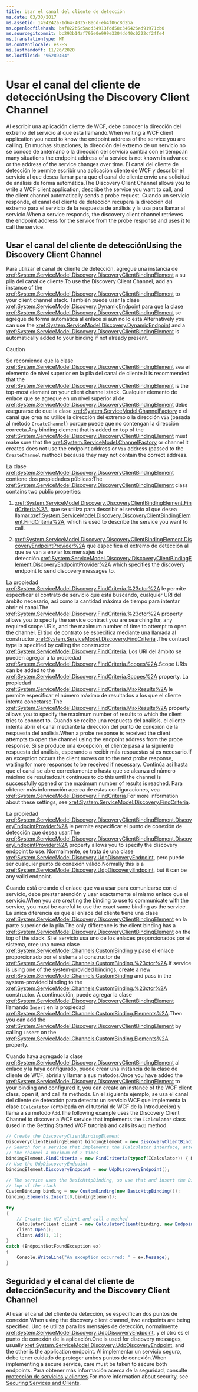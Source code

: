 ```yaml
---
title: Usar el canal del cliente de detección
ms.date: 03/30/2017
ms.assetid: 1494242a-1d64-4035-8ecd-eb4f06c8d2ba
ms.openlocfilehash: baf822b5c5acd34913fdd58c346426ad91971cb0
ms.sourcegitcommit: bc293b14af795e0e999e3304dd40c0222cf2ffe4
ms.translationtype: MT
ms.contentlocale: es-ES
ms.lasthandoff: 11/26/2020
ms.locfileid: "96289404"
---
```

# <a name="using-the-discovery-client-channel"></a><span data-ttu-id="bfa3b-102">Usar el canal del cliente de detección</span><span class="sxs-lookup"><span data-stu-id="bfa3b-102">Using the Discovery Client Channel</span></span>

<span data-ttu-id="bfa3b-103">Al escribir una aplicación cliente de WCF, debe conocer la dirección del extremo del servicio al que está llamando.</span><span class="sxs-lookup"><span data-stu-id="bfa3b-103">When writing a WCF client application you need to know the endpoint address of the service you are calling.</span></span> <span data-ttu-id="bfa3b-104">En muchas situaciones, la dirección del extremo de un servicio no se conoce de antemano o la dirección del servicio cambia con el tiempo.</span><span class="sxs-lookup"><span data-stu-id="bfa3b-104">In many situations the endpoint address of a service is not known in advance or the address of the service changes over time.</span></span> <span data-ttu-id="bfa3b-105">El canal del cliente de detección le permite escribir una aplicación cliente de WCF y describir el servicio al que desea llamar para que el canal de cliente envíe una solicitud de análisis de forma automática.</span><span class="sxs-lookup"><span data-stu-id="bfa3b-105">The Discovery Client Channel allows you to write a WCF client application, describe the service you want to call, and the client channel automatically sends a probe request.</span></span> <span data-ttu-id="bfa3b-106">Cuando un servicio responde, el canal del cliente de detección recupera la dirección del extremo para el servicio de la respuesta de análisis y la usa para llamar al servicio.</span><span class="sxs-lookup"><span data-stu-id="bfa3b-106">When a service responds, the discovery client channel retrieves the endpoint address for the service from the probe response and uses it to call the service.</span></span>  
  
## <a name="using-the-discovery-client-channel"></a><span data-ttu-id="bfa3b-107">Usar el canal del cliente de detección</span><span class="sxs-lookup"><span data-stu-id="bfa3b-107">Using the Discovery Client Channel</span></span>  

 <span data-ttu-id="bfa3b-108">Para utilizar el canal de cliente de detección, agregue una instancia de <xref:System.ServiceModel.Discovery.DiscoveryClientBindingElement> a su pila del canal de cliente.</span><span class="sxs-lookup"><span data-stu-id="bfa3b-108">To use the Discovery Client Channel, add an instance of the <xref:System.ServiceModel.Discovery.DiscoveryClientBindingElement> to your client channel stack.</span></span> <span data-ttu-id="bfa3b-109">También puede usar la clase <xref:System.ServiceModel.Discovery.DynamicEndpoint> para que la clase <xref:System.ServiceModel.Discovery.DiscoveryClientBindingElement> se agregue de forma automática al enlace si aún no lo está.</span><span class="sxs-lookup"><span data-stu-id="bfa3b-109">Alternatively you can use the <xref:System.ServiceModel.Discovery.DynamicEndpoint> and a <xref:System.ServiceModel.Discovery.DiscoveryClientBindingElement> is automatically added to your binding if not already present.</span></span>  
  
> [!CAUTION]
> <span data-ttu-id="bfa3b-110">Se recomienda que la clase <xref:System.ServiceModel.Discovery.DiscoveryClientBindingElement> sea el elemento de nivel superior en la pila del canal de cliente.</span><span class="sxs-lookup"><span data-stu-id="bfa3b-110">It is recommended that the <xref:System.ServiceModel.Discovery.DiscoveryClientBindingElement> is the top-most element on your client channel stack.</span></span> <span data-ttu-id="bfa3b-111">Cualquier elemento de enlace que se agregue en un nivel superior al de <xref:System.ServiceModel.Discovery.DiscoveryClientBindingElement> debe asegurarse de que la clase <xref:System.ServiceModel.ChannelFactory> o el canal que crea no utilice la dirección del extremo o la dirección `Via` (pasada al método `CreateChannel`) porque puede que no contengan la dirección correcta.</span><span class="sxs-lookup"><span data-stu-id="bfa3b-111">Any binding element that is added on top of the <xref:System.ServiceModel.Discovery.DiscoveryClientBindingElement> must make sure that the <xref:System.ServiceModel.ChannelFactory> or channel it creates does not use the endpoint address or `Via` address (passed to the `CreateChannel` method) because they may not contain the correct address.</span></span>  
  
 <span data-ttu-id="bfa3b-112">La clase <xref:System.ServiceModel.Discovery.DiscoveryClientBindingElement> contiene dos propiedades públicas:</span><span class="sxs-lookup"><span data-stu-id="bfa3b-112">The <xref:System.ServiceModel.Discovery.DiscoveryClientBindingElement> class contains two public properties:</span></span>  
  
1. <span data-ttu-id="bfa3b-113"><xref:System.ServiceModel.Discovery.DiscoveryClientBindingElement.FindCriteria%2A>, que se utiliza para describir el servicio al que desea llamar.</span><span class="sxs-lookup"><span data-stu-id="bfa3b-113"><xref:System.ServiceModel.Discovery.DiscoveryClientBindingElement.FindCriteria%2A>, which is used to describe the service you want to call.</span></span>  
  
2. <span data-ttu-id="bfa3b-114"><xref:System.ServiceModel.Discovery.DiscoveryClientBindingElement.DiscoveryEndpointProvider%2A> que especifica el extremo de detección al que se van a enviar los mensajes de detección.</span><span class="sxs-lookup"><span data-stu-id="bfa3b-114"><xref:System.ServiceModel.Discovery.DiscoveryClientBindingElement.DiscoveryEndpointProvider%2A> which specifies the discovery endpoint to send discovery messages to.</span></span>  
  
 <span data-ttu-id="bfa3b-115">La propiedad <xref:System.ServiceModel.Discovery.FindCriteria.%23ctor%2A> le permite especificar el contrato de servicio que está buscando, cualquier URI del ámbito necesario, así como la cantidad máxima de tiempo para intentar abrir el canal.</span><span class="sxs-lookup"><span data-stu-id="bfa3b-115">The <xref:System.ServiceModel.Discovery.FindCriteria.%23ctor%2A> property allows you to specify the service contract you are searching for, any required scope URIs, and the maximum number of time to attempt to open the channel.</span></span> <span data-ttu-id="bfa3b-116">El tipo de contrato se especifica mediante una llamada al constructor  <xref:System.ServiceModel.Discovery.FindCriteria> .</span><span class="sxs-lookup"><span data-stu-id="bfa3b-116">The contract type is specified by calling the constructor  <xref:System.ServiceModel.Discovery.FindCriteria>.</span></span> <span data-ttu-id="bfa3b-117">Los URI del ámbito se pueden agregar a la propiedad <xref:System.ServiceModel.Discovery.FindCriteria.Scopes%2A>.</span><span class="sxs-lookup"><span data-stu-id="bfa3b-117">Scope URIs can be added to the <xref:System.ServiceModel.Discovery.FindCriteria.Scopes%2A> property.</span></span> <span data-ttu-id="bfa3b-118">La propiedad <xref:System.ServiceModel.Discovery.FindCriteria.MaxResults%2A> le permite especificar el número máximo de resultados a los que el cliente intenta conectarse.</span><span class="sxs-lookup"><span data-stu-id="bfa3b-118">The <xref:System.ServiceModel.Discovery.FindCriteria.MaxResults%2A> property allows you to specify the maximum number of results to which the client tries to connect to.</span></span> <span data-ttu-id="bfa3b-119">Cuando se recibe una respuesta del análisis, el cliente intenta abrir el canal mediante la dirección del punto de conexión de la respuesta del análisis.</span><span class="sxs-lookup"><span data-stu-id="bfa3b-119">When a probe response is received the client attempts to open the channel using the endpoint address from the probe response.</span></span> <span data-ttu-id="bfa3b-120">Si se produce una excepción, el cliente pasa a la siguiente respuesta del análisis, esperando a recibir más respuestas si es necesario.</span><span class="sxs-lookup"><span data-stu-id="bfa3b-120">If an exception occurs the client moves on to the next probe response, waiting for more responses to be received if necessary.</span></span> <span data-ttu-id="bfa3b-121">Continúa así hasta que el canal se abre correctamente o hasta que se alcanza el número máximo de resultados.</span><span class="sxs-lookup"><span data-stu-id="bfa3b-121">It continues to do this until the channel is successfully opened or the maximum number of results is reached.</span></span> <span data-ttu-id="bfa3b-122">Para obtener más información acerca de estas configuraciones, vea <xref:System.ServiceModel.Discovery.FindCriteria>.</span><span class="sxs-lookup"><span data-stu-id="bfa3b-122">For more information about these settings, see <xref:System.ServiceModel.Discovery.FindCriteria>.</span></span>  
  
 <span data-ttu-id="bfa3b-123">La propiedad <xref:System.ServiceModel.Discovery.DiscoveryClientBindingElement.DiscoveryEndpointProvider%2A> le permite especificar el punto de conexión de detección que desea usar.</span><span class="sxs-lookup"><span data-stu-id="bfa3b-123">The <xref:System.ServiceModel.Discovery.DiscoveryClientBindingElement.DiscoveryEndpointProvider%2A> property allows you to specify the discovery endpoint to use.</span></span> <span data-ttu-id="bfa3b-124">Normalmente, se trata de una clase <xref:System.ServiceModel.Discovery.UdpDiscoveryEndpoint>, pero puede ser cualquier punto de conexión válido.</span><span class="sxs-lookup"><span data-stu-id="bfa3b-124">Normally this is a <xref:System.ServiceModel.Discovery.UdpDiscoveryEndpoint>, but it can be any valid endpoint.</span></span>  
  
 <span data-ttu-id="bfa3b-125">Cuando está creando el enlace que va a usar para comunicarse con el servicio, debe prestar atención y usar exactamente el mismo enlace que el servicio.</span><span class="sxs-lookup"><span data-stu-id="bfa3b-125">When you are creating the binding to use to communicate with the service, you must be careful to use the exact same binding as the service.</span></span> <span data-ttu-id="bfa3b-126">La única diferencia es que el enlace del cliente tiene una clase <xref:System.ServiceModel.Discovery.DiscoveryClientBindingElement> en la parte superior de la pila.</span><span class="sxs-lookup"><span data-stu-id="bfa3b-126">The only difference is the client binding has a <xref:System.ServiceModel.Discovery.DiscoveryClientBindingElement> on the top of the stack.</span></span> <span data-ttu-id="bfa3b-127">Si el servicio usa uno de los enlaces proporcionados por el sistema, cree una nueva clase <xref:System.ServiceModel.Channels.CustomBinding> y pase el enlace proporcionado por el sistema al constructor de <xref:System.ServiceModel.Channels.CustomBinding.%23ctor%2A>.</span><span class="sxs-lookup"><span data-stu-id="bfa3b-127">If service is using one of the system-provided bindings, create a new <xref:System.ServiceModel.Channels.CustomBinding> and pass in the system-provided binding to the <xref:System.ServiceModel.Channels.CustomBinding.%23ctor%2A> constructor.</span></span> <span data-ttu-id="bfa3b-128">A continuación, puede agregar la clase <xref:System.ServiceModel.Discovery.DiscoveryClientBindingElement> llamando `Insert` en la propiedad <xref:System.ServiceModel.Channels.CustomBinding.Elements%2A>.</span><span class="sxs-lookup"><span data-stu-id="bfa3b-128">Then you can add the <xref:System.ServiceModel.Discovery.DiscoveryClientBindingElement> by calling `Insert` on the <xref:System.ServiceModel.Channels.CustomBinding.Elements%2A> property.</span></span>  
  
 <span data-ttu-id="bfa3b-129">Cuando haya agregado la clase <xref:System.ServiceModel.Discovery.DiscoveryClientBindingElement> al enlace y la haya configurado, puede crear una instancia de la clase de cliente de WCF, abrirla y llamar a sus métodos.</span><span class="sxs-lookup"><span data-stu-id="bfa3b-129">Once you have added the <xref:System.ServiceModel.Discovery.DiscoveryClientBindingElement> to your binding and configured it, you can create an instance of the WCF client class, open it, and call its methods.</span></span> <span data-ttu-id="bfa3b-130">En el siguiente ejemplo, se usa el canal del cliente de detección para detectar un servicio WCF que implementa la clase `ICalculator` (empleada en el tutorial de WCF de la Introducción) y llama a su método `Add`.</span><span class="sxs-lookup"><span data-stu-id="bfa3b-130">The following example uses the Discovery Client Channel to discover a WCF service that implements the `ICalculator` class (used in the Getting Started WCF tutorial) and calls its `Add` method.</span></span>  
  
```csharp
// Create the DiscoveryClientBindingElement  
DiscoveryClientBindingElement bindingElement = new DiscoveryClientBindingElement();  
// Search for a service that implements the ICalculator interface, attempting to open  
// the channel a maximum of 2 times  
bindingElement.FindCriteria = new FindCriteria(typeof(ICalculator)) { MaxResults = 2 };  
// Use the UdpDiscoveryEndpoint  
bindingElement.DiscoveryEndpoint = new UdpDiscoveryEndpoint();  
  
// The service uses the BasicHttpBinding, so use that and insert the DiscoveryClientBindingElement at the
// top of the stack  
CustomBinding binding = new CustomBinding(new BasicHttpBinding());  
binding.Elements.Insert(0,bindingElement);  
  
try  
{  
    // Create the WCF client and call a method  
    CalculatorClient client = new CalculatorClient(binding, new EndpointAddress("http://schemas.microsoft.com/dynamic"));  
    client.Open();  
    client.Add(1, 1);  
}  
catch (EndpointNotFoundException ex)  
{  
    Console.WriteLine("An exception occurred: " + ex.Message);  
}  
```  
  
## <a name="security-and-the-discovery-client-channel"></a><span data-ttu-id="bfa3b-131">Seguridad y el canal del cliente de detección</span><span class="sxs-lookup"><span data-stu-id="bfa3b-131">Security and the Discovery Client Channel</span></span>  

 <span data-ttu-id="bfa3b-132">Al usar el canal del cliente de detección, se especifican dos puntos de conexión.</span><span class="sxs-lookup"><span data-stu-id="bfa3b-132">When using the discovery client channel, two endpoints are being specified.</span></span> <span data-ttu-id="bfa3b-133">Uno se utiliza para los mensajes de detección, normalmente <xref:System.ServiceModel.Discovery.UdpDiscoveryEndpoint>, y el otro es el punto de conexión de la aplicación.</span><span class="sxs-lookup"><span data-stu-id="bfa3b-133">One is used for discovery messages, usually <xref:System.ServiceModel.Discovery.UdpDiscoveryEndpoint>, and the other is the application endpoint.</span></span> <span data-ttu-id="bfa3b-134">Al implementar un servicio seguro, debe tener cuidado de proteger ambos puntos de conexión.</span><span class="sxs-lookup"><span data-stu-id="bfa3b-134">When implementing a secure service, care must be taken to secure both endpoints.</span></span> <span data-ttu-id="bfa3b-135">Para obtener más información acerca de la seguridad, consulte [protección de servicios y clientes](securing-services-and-clients.md).</span><span class="sxs-lookup"><span data-stu-id="bfa3b-135">For more information about security, see [Securing Services and Clients](securing-services-and-clients.md).</span></span>
